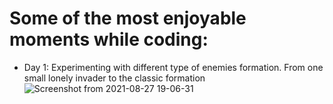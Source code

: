# Some of the most enjoyable moments while coding:

- Day 1: Experimenting with different type of enemies formation. From one small lonely invader to the classic formation
![Screenshot from 2021-08-27 19-06-31](https://user-images.githubusercontent.com/83907621/131172978-acd39124-4503-4545-a8d2-e64b9adb8415.png)


